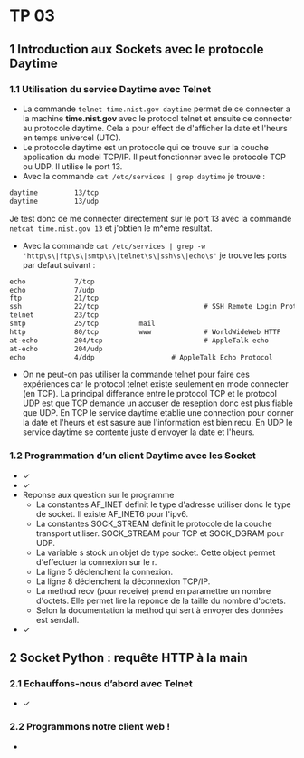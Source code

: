 # TP 03

## 1 Introduction aux Sockets avec le protocole Daytime

### 1.1 Utilisation du service Daytime avec Telnet

- La commande `telnet time.nist.gov daytime` permet de ce connecter a la machine **time.nist.gov** avec le protocol telnet et ensuite ce connecter au protocole daytime. Cela a pour effect de d'afficher la date et l'heurs en temps univercel (UTC).
- Le protocole daytime est un protocole qui ce trouve sur la couche application du model TCP/IP. Il peut fonctionner avec le protocole TCP ou UDP. Il utilise le port 13.
- Avec la commande `cat /etc/services | grep daytime` je trouve :

```txt
daytime         13/tcp
daytime         13/udp
```

Je test donc de me connecter directement sur le port 13 avec la commande `netcat time.nist.gov 13` et j'obtien le m^eme resultat.

- Avec la commande `cat /etc/services | grep -w 'http\s\|ftp\s\|smtp\s\|telnet\s\|ssh\s\|echo\s'` je trouve les ports par defaut suivant :

```txt
echo            7/tcp
echo            7/udp
ftp             21/tcp
ssh             22/tcp                          # SSH Remote Login Protocol
telnet          23/tcp
smtp            25/tcp          mail
http            80/tcp          www             # WorldWideWeb HTTP
at-echo         204/tcp                         # AppleTalk echo
at-echo         204/udp
echo            4/ddp                   # AppleTalk Echo Protocol
```

- On ne peut-on pas utiliser la commande telnet pour faire ces expériences car le protocol telnet existe seulement en mode connecter (en TCP). La principal differance entre le protocol TCP et le protocol UDP est que TCP demande un accuser de reseption donc est plus fiable que UDP. En TCP le service daytime etablie une connection pour donner la date et l'heurs et est sasure aue l'information est bien recu. En UDP le service daytime se contente juste d'envoyer la date et l'heurs.

### 1.2 Programmation d’un client Daytime avec les Socket

- ✓
- ✓
- Reponse aux question sur le programme
  - La constantes AF_INET definit le type d'adresse utiliser donc le type de socket. Il existe AF_INET6 pour l'ipv6.
  - La constantes SOCK_STREAM definit le protocole de la couche transport utiliser. SOCK_STREAM pour TCP et SOCK_DGRAM pour UDP.
  - La variable s stock un objet de type socket. Cette object permet d'effectuer la connexion sur le r.
  - La ligne 5 déclenchent la connexion.
  - La ligne 8 déclenchent la déconnexion TCP/IP.
  - La method recv (pour receive) prend en paramettre un nombre d'octets. Elle permet lire la reponce de la taille du nombre d'octets.
  - Selon la documentation la method qui sert à envoyer des données est sendall.
- ✓

## 2 Socket Python : requête HTTP à la main

### 2.1 Echauffons-nous d’abord avec Telnet

- ✓

### 2.2 Programmons notre client web !

- 